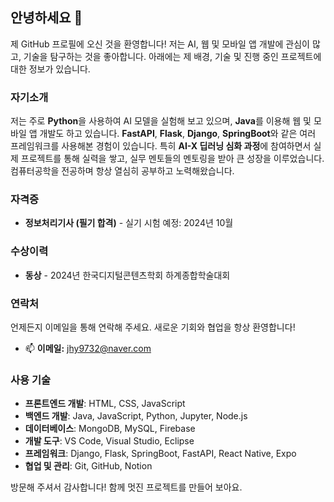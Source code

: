 ## 안녕하세요 👋

제 GitHub 프로필에 오신 것을 환영합니다! 저는 AI, 웹 및 모바일 앱 개발에 관심이 많고, 기술을 탐구하는 것을 좋아합니다. 아래에는 제 배경, 기술 및 진행 중인 프로젝트에 대한 정보가 있습니다.

### 자기소개

저는 주로 **Python**을 사용하여 AI 모델을 실험해 보고 있으며, **Java**를 이용해 웹 및 모바일 앱 개발도 하고 있습니다. **FastAPI**, **Flask**, **Django**, **SpringBoot**와 같은 여러 프레임워크를 사용해본 경험이 있습니다. 특히 **AI-X 딥러닝 심화 과정**에 참여하면서 실제 프로젝트를 통해 실력을 쌓고, 실무 멘토들의 멘토링을 받아 큰 성장을 이루었습니다. 컴퓨터공학을 전공하며 항상 열심히 공부하고 노력해왔습니다.

### 자격증

- **정보처리기사 (필기 합격)** - 실기 시험 예정: 2024년 10월

### 수상이력

- **동상** - 2024년 한국디지털콘텐츠학회 하계종합학술대회

### 연락처

언제든지 이메일을 통해 연락해 주세요. 새로운 기회와 협업을 항상 환영합니다!

- 📫 **이메일:** jhy9732@naver.com

### 사용 기술

- **프론트엔드 개발**: HTML, CSS, JavaScript
- **백엔드 개발**: Java, JavaScript, Python, Jupyter, Node.js
- **데이터베이스**: MongoDB, MySQL, Firebase
- **개발 도구**: VS Code, Visual Studio, Eclipse
- **프레임워크**: Django, Flask, SpringBoot, FastAPI, React Native, Expo
- **협업 및 관리**: Git, GitHub, Notion

방문해 주셔서 감사합니다! 함께 멋진 프로젝트를 만들어 보아요.
